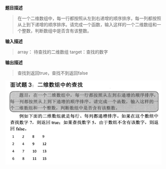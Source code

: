 

**题目描述**

>在一个二维数组中，每一行都按照从左到右递增的顺序排序，每一列都按照从上到下递增的顺序排序。请完成一个函数，输入这样的一个二维数组和一个整数，判断数组中是否含有该整数。 

**输入描述**

>array： 待查找的二维数组
>target：查找的数字

**输出描述**
>查找到返回true，查找不到返回false

![题目](./find.jpg)




